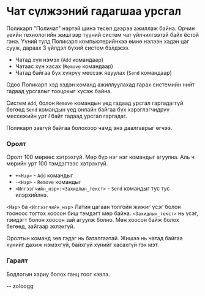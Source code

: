 Чат сүлжээний гадагшаа урсгал
=============================
Поликарп "Поличат" нэртэй шинэ төсөл дээрээ ажиллаж байна. Орчин үеийн
технологийн жишгээр түүний систем чат үйлчилгээтэй байх ёстой гэнэ. Үүний тулд
Поликарп компьютерийнхээ өмнө нэлээн хэдэн цаг сууж, дараах 3 үйлдэл бүхий
систем бэлджээ.

- Чатад хүн нэмэх (`Add` командаар)
- Чатаас хүн хасах (`Remove` командаар)
- Чатад байгаа бүх хүнрүү мессэж явуулах (`Send` командаар)

Одоо Поликарп хэд хэдэн команд ажиллуулахад гарах системийн нийт гадаад урсгалыг
тооцохыг хүсэж байна.

Систем `Add`, болон `Remove` командын үед гадаад урсгал гаргадаггүй бөгөөд
`Send` командын үед онлайн байгаа бүх хэрэглэгчидрүү мессежийн урт $l$ байт
гадаад урсгал гаргадаг.

Поликарп завгүй байгаа болохоор чамд энэ даалгаврыг өгчээ.


### Оролт
Оролт 100 мөрөөс хэтрэхгүй. Мөр бүр нэг нэг командыг агуулна. Аль ч мөрийн урт
100 тэмдэгтээс хэтрэхгүй.

 - `+<Нэр>` - `Add` командыг
 - `-<Нэр>` - `Remove` командыг
 - `<Илгээгчийн_нэр>:<Захидлын_текст>` - `Send` командыг тус тус илэрхийлнэ.

`<Нэр>` ба `<Илгээгчийн_нэр>` Латин цагаан толгойн жижиг үсэг болон тооноос
тогтох хоосон биш тэмдэгт мөр байна. `<Захидлын_текст>` нь үсэг, тэмдэгт болон
хоосон зай агуулж болно. Мөн хоосон байж болох бөгөөд, зайгаар эхлэхгүй.

Оролтын команд зөв гэдэг нь баталгаатай. Жишээ нь чатад байгаа хүнийг дахиж
нэмэхгүй, байхгүй хүнийг хасахгүй гэх мэт.


### Гаралт
Бодлогын хариу болох ганц тоог хэвлэ.

-- zoloogg

